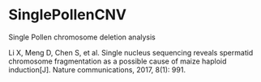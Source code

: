 # SinglePollenCNV
Single Pollen chromosome deletion analysis



Li X, Meng D, Chen S, et al. Single nucleus sequencing reveals spermatid chromosome fragmentation as a possible cause of maize haploid induction[J]. Nature communications, 2017, 8(1): 991.
